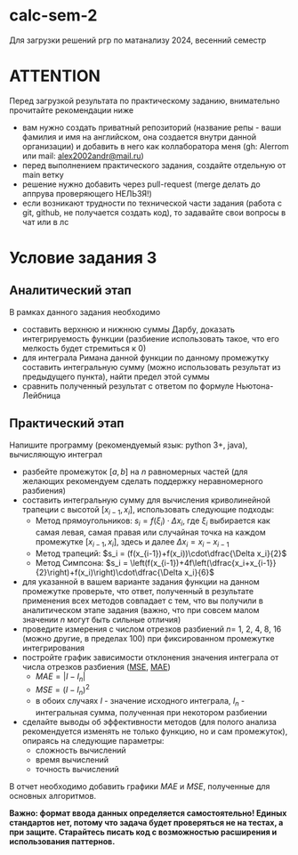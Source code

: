 # calc-sem-2
Для загрузки решений ргр по матанализу 2024, весенний семестр

# ATTENTION
Перед загрузкой результата по практическому заданию, внимательно прочитайте рекомендации ниже
* вам нужно создать приватный репозиторий (название репы - ваши фамилия и имя на английском, она создается внутри данной организации) и добавить в него как коллаборатора меня (gh: Alerrom или mail: alex2002andr@mail.ru)
* перед выполнением практического задания, создайте отдельную от main ветку
* решение нужно добавить через pull-request (merge делать до аппрува проверяющего НЕЛЬЗЯ!)
* если возникают трудности по технической части задания (работа с git, github, не получается создать код), то задавайте свои вопросы в чат или в лс


# Условие задания 3

## Аналитический этап

В рамках данного задания необходимо 

- составить верхнюю и нижнюю суммы Дарбу, доказать интегрируемость функции (разбиение использовать такое, что его мелкость будет стремиться к 0)
- для интеграла Римана данной функции по данному промежутку составить интегральную сумму (можно использовать результат из предыдущего пункта), найти предел этой суммы
- сравнить полученный результат с ответом по формуле Ньютона-Лейбница

## Практический этап

Напишите программу (рекомендуемый язык: python 3+, java), вычисляющую интеграл

- разбейте промежуток $[a, b]$ на $n$ равномерных частей (для желающих рекомендуем сделать поддержку неравномерного разбиения)
- составить интегральную сумму для вычисления криволинейной трапеции с высотой $[x_{i-1}, x_i]$, использовать следующие подходы:
    - Метод прямоугольников: $s_i = f(\xi_i)\cdot \Delta x_i$, где $\xi_i$ выбирается как самая левая, самая правая или случайная точка на каждом промежутке $[x_{i-1}, x_i]$, здесь и далее $\Delta x_i = x_i - x_{i-1}$
    - Метод трапеций:  $s_i = (f(x_{i-1})+f(x_i))\cdot\dfrac{\Delta x_i}{2}$
    - Метод Симпсона:  $s_i = \left(f(x_{i-1})+4f\left(\dfrac{x_i+x_{i-1}}{2}\right)+f(x_i)\right)\cdot\dfrac{\Delta x_i}{6}$
- для указанной в вашем варианте задания функции на данном промежутке проверьте, что ответ, полученный в результате применения всех методов совпадает с тем, что вы получили в аналитическом этапе задания (важно, что при совсем малом значении $n$ могут быть сильные отличия)
- проведите измерения с числом отрезков разбиений $n=$ 1, 2, 4, 8, 16 (можно другие, в пределах 100) при фиксированном промежутке интегрирования
- постройте график зависимости отклонения значения интеграла от числа отрезков разбиения ([MSE](https://en.wikipedia.org/wiki/Mean_squared_error), [MAE](https://en.wikipedia.org/wiki/Mean_absolute_error))
    - $MAE = |I-I_n|$
    - $MSE = (I-I_n)^2$
    - в обоих случаях $I$ - значение исходного интеграла,  $I_n$ - интегральная сумма, полученная при некотором разбиении
- сделайте выводы об эффективности методов (для полого анализа рекомендуется изменять не только функцию, но и сам промежуток), опираясь на следующие параметры:
    - сложность вычислений
    - время вычислений
    - точность вычислений

В отчет необходимо добавить графики $MAE$ и $MSE$, полученные для основных алгоритмов.

**Важно: формат ввода данных определяется самостоятельно! Единых стандартов нет, потому что задача будет проверяться не на тестах, а при защите. Старайтесь писать код с возможностью расширения и использования паттернов.**
